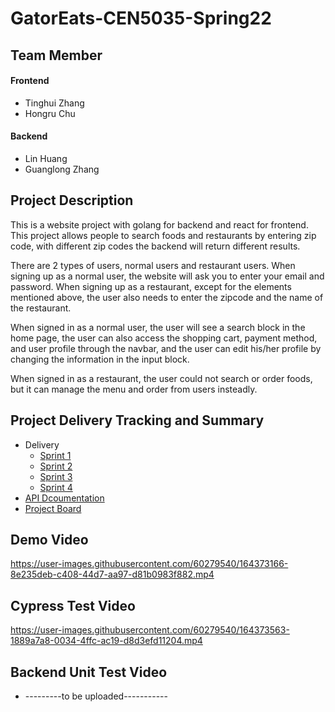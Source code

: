 # GatorEats-CEN5035-Spring22

## Team Member
#### Frontend
- Tinghui Zhang
- Hongru Chu
#### Backend
- Lin Huang
- Guanglong Zhang

## Project Description
This is a website project with golang for backend and react for frontend. 
This project allows people to search foods and restaurants by entering zip code, with different zip codes the backend will return different results. 

There are 2 types of users, normal users and restaurant users. 
When signing up as a normal user, the website will ask you to enter your email and password. 
When signing up as a restaurant, except for the elements mentioned above, the user also needs to enter the zipcode and the name of the restaurant.

When signed in as a normal user, the user will see a search block in the home page, 
the user can also access the shopping cart, payment method, and user profile through the navbar, 
and the user can edit his/her profile by changing the information in the input block.

When signed in as a restaurant, the user could not search or order foods, but it can manage the menu and order from users insteadly.

## Project Delivery Tracking and Summary
- Delivery
  - [Sprint 1](https://github.com/lhuangufl/GatorEats-CEN5035-Spring22/blob/master/Sprint1.md)
  - [Sprint 2](https://github.com/lhuangufl/GatorEats-CEN5035-Spring22/blob/master/Sprint2.md)
  - [Sprint 3](https://github.com/lhuangufl/GatorEats-CEN5035-Spring22/blob/master/Sprint3.md)
  - [Sprint 4](https://github.com/lhuangufl/GatorEats-CEN5035-Spring22/blob/master/Sprint4.md)
- [API Dcoumentation](https://github.com/lhuangufl/GatorEats-CEN5035-Spring22/blob/master/api-doc.md)
- [Project Board](https://github.com/lhuangufl/GatorEats-CEN5035-Spring22/projects)

## Demo Video
https://user-images.githubusercontent.com/60279540/164373166-8e235deb-c408-44d7-aa97-d81b0983f882.mp4

## Cypress Test Video
https://user-images.githubusercontent.com/60279540/164373563-1889a7a8-0034-4ffc-ac19-d8d3efd11204.mp4

## Backend Unit Test Video
- ---------to be uploaded-----------
